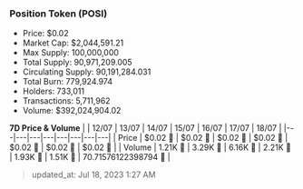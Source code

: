 
  ### Position Token (POSI)
  - Price: $0.02
  - Market Cap: $2,044,591.21
  - Max Supply: 100,000,000
  - Total Supply: 90,971,209.005
  - Circulating Supply: 90,191,284.031
  - Total Burn: 779,924.974
  - Holders: 733,011
  - Transactions: 5,711,962
  - Volume: $392,024,904.02

  **7D Price & Volume**
  | | 12&#x2F;07 | 13&#x2F;07 | 14&#x2F;07 | 15&#x2F;07 | 16&#x2F;07 | 17&#x2F;07 | 18&#x2F;07 |
  |---|---|---|---|---|---|---|---|
  | Price | $0.02 🔻 | $0.02 🚀 | $0.02 🔻 | $0.02 🔻 | $0.02 🚀 | $0.02 🔻 | $0.02 🔻 |
  | Volume | 1.21K 🔻 | 3.29K 🚀 | 6.16K 🚀 | 2.21K 🔻 | 1.93K 🔻 | 1.51K 🔻 | 70.71576122398794 🔻 |

  > updated_at: Jul 18, 2023 1:27 AM
